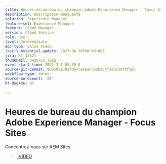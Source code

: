 ```yaml
---
title: Heures de bureau du champion Adobe Experience Manager - Focus Sites
description: Description manquante
solution: Experience Manager
feature-set: Experience Manager
feature: Cloud Manager
version: Cloud Service
role: User
level: Intermediate
doc-type: Value Video
last-substantial-update: 2023-06-30T00:00:00Z
jira: KT-13521
thumbnail: 3420725.jpeg
event-start-time: 2023-3-1 08:30-8
source-git-commit: 0695851792fda7ceeaac785b3c4f1b3c38fdf565
workflow-type: tm+mt
source-wordcount: '22'
ht-degree: 9%

---
```



# Heures de bureau du champion Adobe Experience Manager - Focus Sites

Concentrez-vous sur AEM Sites.

>[!VIDEO](https://video.tv.adobe.com/v/3420725/?learn=on)
